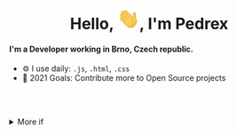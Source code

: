 <h1 align="center">Hello, <img src="https://raw.githubusercontent.com/PedrexDev/PedrexDev/main/Hi.gif" width="40px" />, I'm Pedrex</h1>

#### I'm a Developer working in Brno, Czech republic.
- ⚙️ I use daily: `.js`, `.html`, `.css`
- 🥅 2021 Goals: Contribute more to Open Source projects



<br><br>
<details>
  <summary>More if</summary>

<!--START_SECTION:activity-->
I am Pedrex :O
<!--END_SECTION:activity-->

</details>
